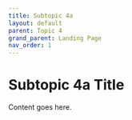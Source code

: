 ```yaml
---
title: Subtopic 4a
layout: default
parent: Topic 4
grand_parent: Landing Page
nav_order: 1
---
```


# Subtopic 4a Title

Content goes here.